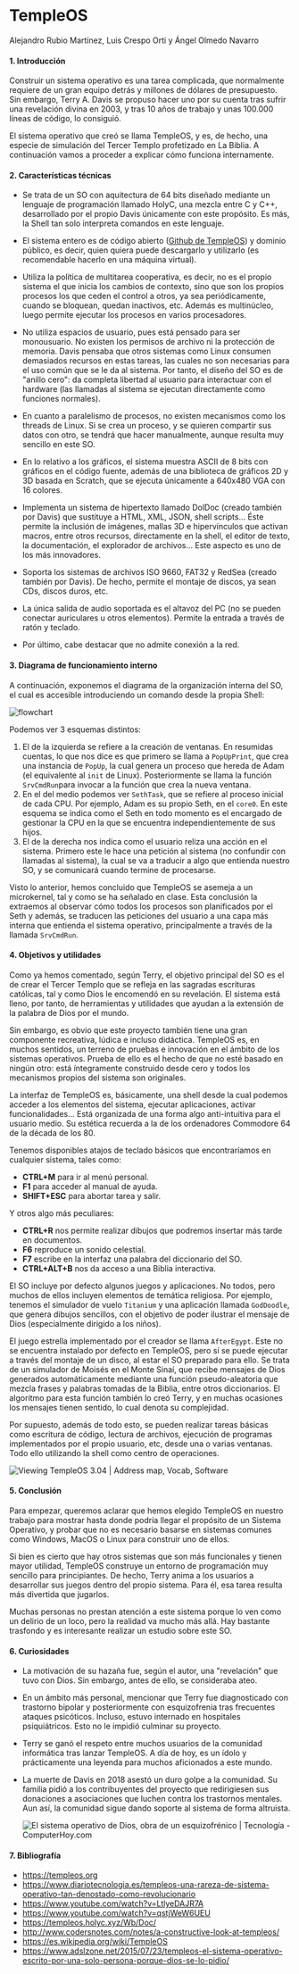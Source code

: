 # TempleOS

Alejandro Rubio Martínez, Luis Crespo Orti y Ángel Olmedo Navarro

#### 1. Introducción

Construir un sistema operativo es una tarea complicada, que normalmente requiere de un gran equipo detrás y millones de dólares de presupuesto. Sin embargo, Terry A. Davis se propuso hacer uno por su cuenta tras sufrir una revelación divina en 2003, y tras 10 años de trabajo y unas 100.000 líneas de código, lo consiguió.

El sistema operativo que creó se llama TempleOS, y es, de hecho, una especie de simulación del Tercer Templo profetizado en La Biblia. A continuación vamos a proceder a explicar cómo funciona internamente. 

#### 2. Características técnicas

- Se trata de un SO con aquitectura de 64 bits diseñado mediante un lenguaje de programación llamado HolyC, una mezcla entre C y C++, desarrollado por el propio Davis únicamente con este propósito. Es más, la Shell tan solo interpreta comandos en este lenguaje. 
- El sistema entero es de código abierto ([Github de TempleOS](https://github.com/cia-foundation/TempleOS)) y dominio público, es decir, quien quiera puede descargarlo y utilizarlo (es recomendable hacerlo en una máquina virtual).

- Utiliza la política de multitarea cooperativa, es decir, no es el propio sistema el que inicia los cambios de contexto, sino que son los propios procesos los que ceden el control a otros, ya sea periódicamente, cuando se bloquean, quedan inactivos, etc. Además es multinúcleo, luego permite ejecutar los procesos en varios procesadores.

- No utiliza espacios de usuario, pues está pensado para ser monousuario. No existen los permisos de archivo ni la protección de memoria. Davis pensaba que otros sistemas como Linux consumen demasiados recursos en estas tareas, las cuales no son necesarias para el uso común que se le da al sistema. Por tanto, el diseño del SO es de "anillo cero": da completa libertad al usuario para interactuar con el hardware (las llamadas al sistema se ejecutan directamente como funciones normales).

- En cuanto a paralelismo de procesos, no existen mecanismos como los threads de Linux. Si se crea un proceso, y se quieren compartir sus datos con otro, se tendrá que hacer manualmente, aunque resulta muy sencillo en este SO.

- En lo relativo a los gráficos, el sistema muestra ASCII de 8 bits con gráficos en el código fuente, además de una biblioteca de gráficos 2D y 3D basada en Scratch, que se ejecuta únicamente a 640x480 VGA con 16 colores.

- Implementa un sistema de hipertexto llamado DolDoc (creado también por Davis) que sustituye a HTML, XML, JSON, shell scripts... Éste permite la inclusión de imágenes, mallas 3D e hipervínculos que activan macros, entre otros recursos, directamente en la shell, el editor de texto, la documentación, el explorador de archivos... Este aspecto es uno de los más innovadores.

- Soporta los sistemas de archivos ISO 9660, FAT32 y RedSea (creado también por Davis). De hecho, permite el montaje de discos, ya sean CDs, discos duros, etc. 

- La única salida de audio soportada es el altavoz del PC (no se pueden conectar auriculares u otros elementos). Permite la entrada a través de ratón y teclado.

- Por último, cabe destacar que no admite conexión a la red.


#### 3. Diagrama de funcionamiento interno

A continuación, exponemos el diagrama de la organización interna del SO, el cual es accesible introduciendo un comando desde la propia Shell:

<img src="/Users/luiscrespoorti/Downloads/flowchart.png" alt="flowchart"  />

Podemos ver 3 esquemas distintos:

1. El de la izquierda se refiere a la creación de ventanas. En resumidas cuentas, lo que nos dice es que primero se llama a `PopUpPrint`, que crea una instancia de `PopUp`, la cual genera un proceso que hereda de Adam (el equivalente al `init` de Linux). Posteriormente se llama la función `SrvCmdRun`para invocar a la función que crea la nueva ventana.    
2. En el del medio podemos ver `SethTask`, que se refiere al proceso inicial de cada CPU. Por ejemplo, Adam es su propio Seth, en el `core0`. En este esquema se indica como el Seth en todo momento es el encargado de gestionar la CPU en la que se encuentra independientemente de sus hijos.
3. El de la derecha nos indica como el usuario reliza una acción en el sistema. Primero este le hace una petición al sistema (no confundir con llamadas al sistema), la cual se va a traducir a algo que entienda nuestro SO, y se comunicará cuando termine de procesarse.

Visto lo anterior, hemos concluido que TempleOS se asemeja a un microkernel, tal y como se ha señalado en clase. Esta conclusión la extraemos al observar cómo todos los procesos son planificados por el Seth y además, se traducen las peticiones del usuario a una capa más interna que entienda el sistema operativo, principalmente a través de la llamada `SrvCmdRun`.

#### 4. Objetivos y utilidades

Como ya hemos comentado, según Terry, el objetivo principal del SO es el de crear el Tercer Templo que se refleja en las sagradas escrituras católicas, tal y como Dios le encomendó en su revelación. El sistema está lleno, por tanto, de herramientas y utilidades que ayudan a la extensión de la palabra de Dios por el mundo. 

Sin embargo, es obvio que este proyecto también tiene una gran componente recreativa, lúdica e incluso didáctica. TempleOS es, en muchos sentidos, un terreno de pruebas e innovación en el ámbito de los sistemas operativos. Prueba de ello es el hecho de que no esté basado en ningún otro: está íntegramente construido desde cero y todos los mecanismos propios del sistema son originales.

La interfaz de TempleOS es, básicamente, una shell desde la cual podemos acceder a los elementos del sistema, ejecutar aplicaciones, activar funcionalidades... Está organizada de una forma algo anti-intuitiva para el usuario medio. Su estética recuerda a la de los ordenadores Commodore 64 de la década de los 80.

Tenemos disponibles atajos de teclado básicos que encontraríamos en cualquier sistema, tales como:

- **CTRL+M** para ir al menú personal.
- **F1** para acceder al manual de ayuda.
- **SHIFT+ESC** para abortar tarea y salir.

Y otros algo más peculiares:

- **CTRL+R** nos permite realizar dibujos que podremos insertar más tarde en documentos.
- **F6** reproduce un sonido celestial.
- **F7** escribe en la interfaz una palabra del diccionario del SO.
- **CTRL+ALT+B** nos da acceso a una Biblia interactiva.

El SO incluye por defecto algunos juegos y aplicaciones. No todos, pero muchos de ellos incluyen elementos de temática religiosa. Por ejemplo, tenemos el simulador de vuelo `Titanium` y una aplicación llamada `GodDoodle`, que genera dibujos sencillos, con el objetivo de poder ilustrar el mensaje de Dios (especialmente dirigido a los niños).

El juego estrella implementado por el creador se llama `AfterEgypt`. Este no se encuentra instalado por defecto en TempleOS, pero sí se puede ejecutar a través del montaje de un disco, al estar el SO preparado para ello. Se trata de un simulador de Moisés en el Monte Sinaí, que recibe mensajes de Dios generados automáticamente mediante una función pseudo-aleatoria que mezcla frases y palabras tomadas de la Biblia, entre otros diccionarios. El algoritmo para esta función también lo creó Terry, y en muchas ocasiones los mensajes tienen sentido, lo cual denota su complejidad.

Por supuesto, además de todo esto, se pueden realizar tareas básicas como escritura de código, lectura de archivos, ejecución de programas implementados por el propio usuario, etc, desde una o varias ventanas. Todo ello utilizando la shell como centro de operaciones. 

![Viewing TempleOS 3.04 | Address map, Vocab, Software](https://i.pinimg.com/originals/03/39/db/0339dbd34f2de5d40b9023b19b6da61d.png)

#### 5. Conclusión

Para empezar, queremos aclarar que hemos elegido TempleOS en nuestro trabajo para mostrar hasta donde podría llegar el propósito de un Sistema Operativo, y probar que no es necesario basarse en sistemas comunes como Windows, MacOS o Linux para construir uno de ellos. 

Si bien es cierto que hay otros sistemas que son más funcionales y tienen mayor utilidad, TempleOS construye un entorno de programación muy sencillo para principiantes. De hecho, Terry anima a los usuarios a desarrollar sus juegos dentro del propio sistema. Para él, esa tarea resulta más divertida que jugarlos.

Muchas personas no prestan atención a este sistema porque lo ven como un delirio de un loco, pero la realidad va mucho más allá. Hay bastante trasfondo y es interesante realizar un estudio sobre este SO.

#### 6. Curiosidades

- La motivación de su hazaña fue, según el autor, una "revelación" que tuvo con Dios. Sin embargo, antes de ello, se consideraba ateo.

- En un ámbito más personal, mencionar que Terry fue diagnosticado con trastorno bipolar y posteriormente con esquizofrenia tras frecuentes ataques psicóticos. Incluso, estuvo internado en hospitales psiquiátricos. Esto no le impidió culminar su proyecto.

- Terry se ganó el respeto entre muchos usuarios de la comunidad informática tras lanzar TempleOS. A día de hoy, es un ídolo y prácticamente una leyenda para muchos aficionados a este mundo. 

- La muerte de Davis en 2018 asestó un duro golpe a la comunidad. Su familia pidió a los contribuyentes del proyecto que redirigiesen sus donaciones a asociaciones que luchen contra los trastornos mentales. Aun así, la comunidad sigue dando soporte al sistema de forma altruista.

  ![El sistema operativo de Dios, obra de un esquizofrénico | Tecnología -  ComputerHoy.com](https://cdn.computerhoy.com/sites/navi.axelspringer.es/public/styles/480/public/media/image/2015/07/113873-terry-davis-programador-dios.jpg?itok=X_wZJEXx)

#### 7. Bibliografía

- https://templeos.org
- https://www.diariotecnologia.es/templeos-una-rareza-de-sistema-operativo-tan-denostado-como-revolucionario
- https://www.youtube.com/watch?v=LtlyeDAJR7A
- https://www.youtube.com/watch?v=qstjWeW6UEU
- https://templeos.holyc.xyz/Wb/Doc/
- http://www.codersnotes.com/notes/a-constructive-look-at-templeos/
- https://es.wikipedia.org/wiki/TempleOS
- https://www.adslzone.net/2015/07/23/templeos-el-sistema-operativo-escrito-por-una-solo-persona-porque-dios-se-lo-pidio/



